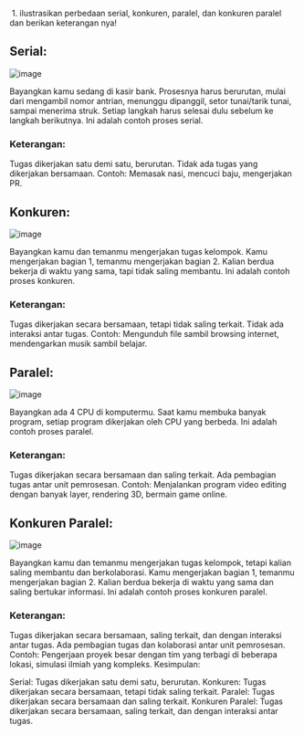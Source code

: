  1. ilustrasikan perbedaan serial, konkuren, paralel, dan konkuren paralel
dan berikan keterangan nya!

## Serial:
![image](https://github.com/avendika/SysOP24-3123521011/assets/140131896/427000e3-b1de-45d4-9c6f-3aba60b8bc40)


Bayangkan kamu sedang di kasir bank. Prosesnya harus berurutan, mulai dari mengambil nomor antrian, menunggu dipanggil, setor tunai/tarik tunai, sampai menerima struk. Setiap langkah harus selesai dulu sebelum ke langkah berikutnya. Ini adalah contoh proses serial.

### Keterangan:
Tugas dikerjakan satu demi satu, berurutan.
Tidak ada tugas yang dikerjakan bersamaan.
Contoh: Memasak nasi, mencuci baju, mengerjakan PR.

## Konkuren:
![image](https://github.com/avendika/SysOP24-3123521011/assets/140131896/e8de708e-74da-4d8f-a973-a507a0f3b4d7)

Bayangkan kamu dan temanmu mengerjakan tugas kelompok. Kamu mengerjakan bagian 1, temanmu mengerjakan bagian 2. Kalian berdua bekerja di waktu yang sama, tapi tidak saling membantu. Ini adalah contoh proses konkuren.

### Keterangan:
Tugas dikerjakan secara bersamaan, tetapi tidak saling terkait.
Tidak ada interaksi antar tugas.
Contoh: Mengunduh file sambil browsing internet, mendengarkan musik sambil belajar.

## Paralel:
![image](https://github.com/avendika/SysOP24-3123521011/assets/140131896/27299647-c202-4b98-b282-31519ef01984)


Bayangkan ada 4 CPU di komputermu. Saat kamu membuka banyak program, setiap program dikerjakan oleh CPU yang berbeda. Ini adalah contoh proses paralel.

### Keterangan:
Tugas dikerjakan secara bersamaan dan saling terkait.
Ada pembagian tugas antar unit pemrosesan.
Contoh: Menjalankan program video editing dengan banyak layer, rendering 3D, bermain game online.

## Konkuren Paralel:
![image](https://github.com/avendika/SysOP24-3123521011/assets/140131896/7ea63983-c153-47cf-aeea-1afa4dc3c5dc)


Bayangkan kamu dan temanmu mengerjakan tugas kelompok, tetapi kalian saling membantu dan berkolaborasi. Kamu mengerjakan bagian 1, temanmu mengerjakan bagian 2. Kalian berdua bekerja di waktu yang sama dan saling bertukar informasi. Ini adalah contoh proses konkuren paralel.

### Keterangan:
Tugas dikerjakan secara bersamaan, saling terkait, dan dengan interaksi antar tugas.
Ada pembagian tugas dan kolaborasi antar unit pemrosesan.
Contoh: Pengerjaan proyek besar dengan tim yang terbagi di beberapa lokasi, simulasi ilmiah yang kompleks.
Kesimpulan:

Serial: Tugas dikerjakan satu demi satu, berurutan.
Konkuren: Tugas dikerjakan secara bersamaan, tetapi tidak saling terkait.
Paralel: Tugas dikerjakan secara bersamaan dan saling terkait.
Konkuren Paralel: Tugas dikerjakan secara bersamaan, saling terkait, dan dengan interaksi antar tugas.

